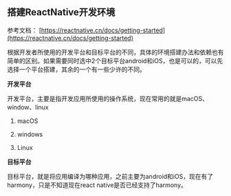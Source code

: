 ## 搭建ReactNative开发环境

参考文档： [https://reactnative.cn/docs/getting-started](https://reactnative.cn/docs/getting-started)

根据开发者所使用的开发平台和目标平台的不同，具体的环境搭建办法和依赖也有简单的区别。如果需要同时选中2个目标平台android和iOS，也是可以的，可以先选择一个平台搭建，其余的一个有一些少许的不同。

**开发平台**

开发平台，主要是指开发应用所使用的操作系统，现在常用的就是macOS、window、linux

1. macOS

2. windows

3. Linux

**目标平台**

目标平台，就是将应用编译为哪种应用，之前主要为android和iOS，现在有了harmony，只是不知道现在react native是否已经支持了harmony。
